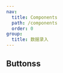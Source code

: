 ```yaml
---
nav:
  title: Components
  path: /components
  order: 0
group:
  title: 数据录入
---
```


## Buttonss

<code src="./demos/demo1.tsx"></code>
